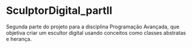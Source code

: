 # SculptorDigital_partII
Segunda parte do projeto para a disciplina Programação Avançada, que objetiva criar um escultor digital usando conceitos como classes abstratas e herança.
